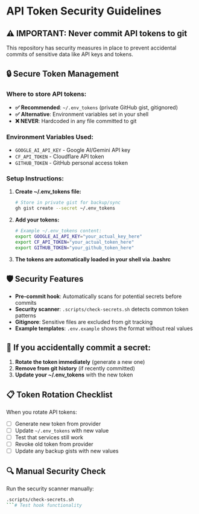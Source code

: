 # API Token Security Guidelines

## ⚠️ IMPORTANT: Never commit API tokens to git

This repository has security measures in place to prevent accidental commits of sensitive data like API keys and tokens.

## 🔒 Secure Token Management

### Where to store API tokens:
- **✅ Recommended**: `~/.env_tokens` (private GitHub gist, gitignored)
- **✅ Alternative**: Environment variables set in your shell
- **❌ NEVER**: Hardcoded in any file committed to git

### Environment Variables Used:
- `GOOGLE_AI_API_KEY` - Google AI/Gemini API key
- `CF_API_TOKEN` - Cloudflare API token
- `GITHUB_TOKEN` - GitHub personal access token

### Setup Instructions:

1. **Create ~/.env_tokens file:**
   ```bash
   # Store in private gist for backup/sync
   gh gist create --secret ~/.env_tokens
   ```

2. **Add your tokens:**
   ```bash
   # Example ~/.env_tokens content:
   export GOOGLE_AI_API_KEY="your_actual_key_here"
   export CF_API_TOKEN="your_actual_token_here"
   export GITHUB_TOKEN="your_github_token_here"
   ```

3. **The tokens are automatically loaded in your shell via .bashrc**

## 🛡️ Security Features

- **Pre-commit hook**: Automatically scans for potential secrets before commits
- **Security scanner**: `.scripts/check-secrets.sh` detects common token patterns
- **Gitignore**: Sensitive files are excluded from git tracking
- **Example templates**: `.env.example` shows the format without real values

## 🚨 If you accidentally commit a secret:

1. **Rotate the token immediately** (generate a new one)
2. **Remove from git history** (if recently committed)
3. **Update your ~/.env_tokens** with the new token

## 📋 Token Rotation Checklist

When you rotate API tokens:
- [ ] Generate new token from provider
- [ ] Update `~/.env_tokens` with new value
- [ ] Test that services still work
- [ ] Revoke old token from provider
- [ ] Update any backup gists with new values

## 🔍 Manual Security Check

Run the security scanner manually:
```bash
.scripts/check-secrets.sh
```# Test hook functionality
